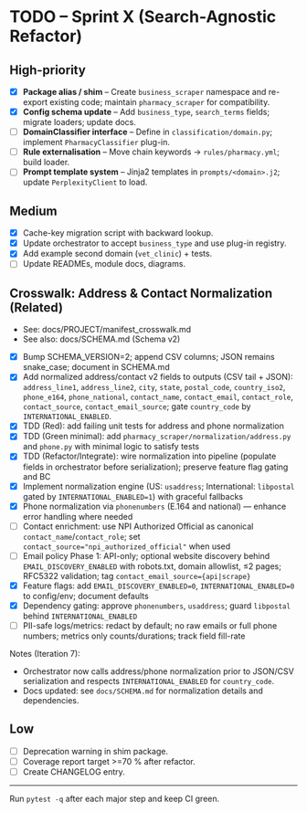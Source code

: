 # TODO – Sprint X (Search-Agnostic Refactor)

## High-priority
- [x] **Package alias / shim** – Create `business_scraper` namespace and re-export existing code; maintain `pharmacy_scraper` for compatibility.
- [x] **Config schema update** – Add `business_type`, `search_terms` fields; migrate loaders; update docs.
- [ ] **DomainClassifier interface** – Define in `classification/domain.py`; implement `PharmacyClassifier` plug-in.
- [ ] **Rule externalisation** – Move chain keywords → `rules/pharmacy.yml`; build loader.
- [ ] **Prompt template system** – Jinja2 templates in `prompts/<domain>.j2`; update `PerplexityClient` to load.

## Medium
- [x] Cache-key migration script with backward lookup.
- [x] Update orchestrator to accept `business_type` and use plug-in registry.
- [x] Add example second domain (`vet_clinic`) + tests.
- [ ] Update READMEs, module docs, diagrams.

## Crosswalk: Address & Contact Normalization (Related)
- See: docs/PROJECT/manifest_crosswalk.md
- See also: docs/SCHEMA.md (Schema v2)
- [x] Bump SCHEMA_VERSION=2; append CSV columns; JSON remains snake_case; document in SCHEMA.md
- [x] Add normalized address/contact v2 fields to outputs (CSV tail + JSON): `address_line1`, `address_line2`, `city`, `state`, `postal_code`, `country_iso2`, `phone_e164`, `phone_national`, `contact_name`, `contact_email`, `contact_role`, `contact_source`, `contact_email_source`; gate `country_code` by `INTERNATIONAL_ENABLED`.
- [x] TDD (Red): add failing unit tests for address and phone normalization
- [x] TDD (Green minimal): add `pharmacy_scraper/normalization/address.py` and `phone.py` with minimal logic to satisfy tests
- [x] TDD (Refactor/Integrate): wire normalization into pipeline (populate fields in orchestrator before serialization); preserve feature flag gating and BC
- [x] Implement normalization engine (US: `usaddress`; International: `libpostal` gated by `INTERNATIONAL_ENABLED=1`) with graceful fallbacks
- [x] Phone normalization via `phonenumbers` (E.164 and national) — enhance error handling where needed
- [ ] Contact enrichment: use NPI Authorized Official as canonical `contact_name`/`contact_role`; set `contact_source="npi_authorized_official"` when used
- [ ] Email policy Phase 1: API-only; optional website discovery behind `EMAIL_DISCOVERY_ENABLED` with robots.txt, domain allowlist, ≤2 pages; RFC5322 validation; tag `contact_email_source={api|scrape}`
- [x] Feature flags: add `EMAIL_DISCOVERY_ENABLED=0`, `INTERNATIONAL_ENABLED=0` to config/env; document defaults
- [x] Dependency gating: approve `phonenumbers`, `usaddress`; guard `libpostal` behind `INTERNATIONAL_ENABLED`
- [ ] PII-safe logs/metrics: redact by default; no raw emails or full phone numbers; metrics only counts/durations; track field fill-rate

Notes (Iteration 7):
- Orchestrator now calls address/phone normalization prior to JSON/CSV serialization and respects `INTERNATIONAL_ENABLED` for `country_code`.
- Docs updated: see `docs/SCHEMA.md` for normalization details and dependencies.

## Low
- [ ] Deprecation warning in shim package.
- [ ] Coverage report target >=70 % after refactor.
- [ ] Create CHANGELOG entry.

---
Run `pytest -q` after each major step and keep CI green.
